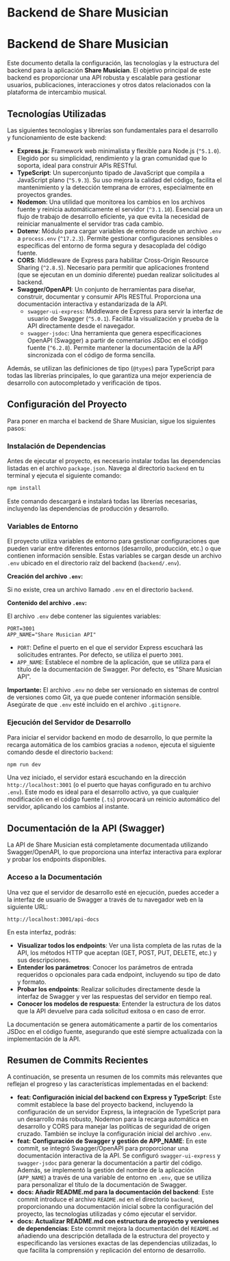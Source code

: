 # Backend de Share Musician

# Backend de Share Musician

Este documento detalla la configuración, las tecnologías y la estructura del backend para la aplicación **Share Musician**. El objetivo principal de este backend es proporcionar una API robusta y escalable para gestionar usuarios, publicaciones, interacciones y otros datos relacionados con la plataforma de intercambio musical.



## Tecnologías Utilizadas

Las siguientes tecnologías y librerías son fundamentales para el desarrollo y funcionamiento de este backend:

- **Express.js**: Framework web minimalista y flexible para Node.js (`^5.1.0`). Elegido por su simplicidad, rendimiento y la gran comunidad que lo soporta, ideal para construir APIs RESTful.
- **TypeScript**: Un superconjunto tipado de JavaScript que compila a JavaScript plano (`^5.9.3`). Su uso mejora la calidad del código, facilita el mantenimiento y la detección temprana de errores, especialmente en proyectos grandes.
- **Nodemon**: Una utilidad que monitorea los cambios en los archivos fuente y reinicia automáticamente el servidor (`^3.1.10`). Esencial para un flujo de trabajo de desarrollo eficiente, ya que evita la necesidad de reiniciar manualmente el servidor tras cada cambio.
- **Dotenv**: Módulo para cargar variables de entorno desde un archivo `.env` a `process.env` (`^17.2.3`). Permite gestionar configuraciones sensibles o específicas del entorno de forma segura y desacoplada del código fuente.
- **CORS**: Middleware de Express para habilitar Cross-Origin Resource Sharing (`^2.8.5`). Necesario para permitir que aplicaciones frontend (que se ejecutan en un dominio diferente) puedan realizar solicitudes al backend.
- **Swagger/OpenAPI**: Un conjunto de herramientas para diseñar, construir, documentar y consumir APIs RESTful. Proporciona una documentación interactiva y estandarizada de la API.
  - `swagger-ui-express`: Middleware de Express para servir la interfaz de usuario de Swagger (`^5.0.1`). Facilita la visualización y prueba de la API directamente desde el navegador.
  - `swagger-jsdoc`: Una herramienta que genera especificaciones OpenAPI (Swagger) a partir de comentarios JSDoc en el código fuente (`^6.2.8`). Permite mantener la documentación de la API sincronizada con el código de forma sencilla.

Además, se utilizan las definiciones de tipo (`@types`) para TypeScript para todas las librerías principales, lo que garantiza una mejor experiencia de desarrollo con autocompletado y verificación de tipos.

## Configuración del Proyecto

Para poner en marcha el backend de Share Musician, sigue los siguientes pasos:

### Instalación de Dependencias

Antes de ejecutar el proyecto, es necesario instalar todas las dependencias listadas en el archivo `package.json`. Navega al directorio `backend` en tu terminal y ejecuta el siguiente comando:

```bash
npm install
```

Este comando descargará e instalará todas las librerías necesarias, incluyendo las dependencias de producción y desarrollo.

### Variables de Entorno

El proyecto utiliza variables de entorno para gestionar configuraciones que pueden variar entre diferentes entornos (desarrollo, producción, etc.) o que contienen información sensible. Estas variables se cargan desde un archivo `.env` ubicado en el directorio raíz del backend (`backend/.env`).

**Creación del archivo `.env`:**

Si no existe, crea un archivo llamado `.env` en el directorio `backend`.

**Contenido del archivo `.env`:**

El archivo `.env` debe contener las siguientes variables:

```dotenv
PORT=3001
APP_NAME="Share Musician API"
```

- `PORT`: Define el puerto en el que el servidor Express escuchará las solicitudes entrantes. Por defecto, se utiliza el puerto `3001`.
- `APP_NAME`: Establece el nombre de la aplicación, que se utiliza para el título de la documentación de Swagger. Por defecto, es "Share Musician API".

**Importante:** El archivo `.env` no debe ser versionado en sistemas de control de versiones como Git, ya que puede contener información sensible. Asegúrate de que `.env` esté incluido en el archivo `.gitignore`.

### Ejecución del Servidor de Desarrollo

Para iniciar el servidor backend en modo de desarrollo, lo que permite la recarga automática de los cambios gracias a `nodemon`, ejecuta el siguiente comando desde el directorio `backend`:

```bash
npm run dev
```

Una vez iniciado, el servidor estará escuchando en la dirección `http://localhost:3001` (o el puerto que hayas configurado en tu archivo `.env`). Este modo es ideal para el desarrollo activo, ya que cualquier modificación en el código fuente (`.ts`) provocará un reinicio automático del servidor, aplicando los cambios al instante.

## Documentación de la API (Swagger)

La API de Share Musician está completamente documentada utilizando Swagger/OpenAPI, lo que proporciona una interfaz interactiva para explorar y probar los endpoints disponibles.

### Acceso a la Documentación

Una vez que el servidor de desarrollo esté en ejecución, puedes acceder a la interfaz de usuario de Swagger a través de tu navegador web en la siguiente URL:

`http://localhost:3001/api-docs`

En esta interfaz, podrás:

- **Visualizar todos los endpoints**: Ver una lista completa de las rutas de la API, los métodos HTTP que aceptan (GET, POST, PUT, DELETE, etc.) y sus descripciones.
- **Entender los parámetros**: Conocer los parámetros de entrada requeridos o opcionales para cada endpoint, incluyendo su tipo de dato y formato.
- **Probar los endpoints**: Realizar solicitudes directamente desde la interfaz de Swagger y ver las respuestas del servidor en tiempo real.
- **Conocer los modelos de respuesta**: Entender la estructura de los datos que la API devuelve para cada solicitud exitosa o en caso de error.

La documentación se genera automáticamente a partir de los comentarios JSDoc en el código fuente, asegurando que esté siempre actualizada con la implementación de la API.

## Resumen de Commits Recientes

A continuación, se presenta un resumen de los commits más relevantes que reflejan el progreso y las características implementadas en el backend:

- **feat: Configuración inicial del backend con Express y TypeScript**: Este commit establece la base del proyecto backend, incluyendo la configuración de un servidor Express, la integración de TypeScript para un desarrollo más robusto, Nodemon para la recarga automática en desarrollo y CORS para manejar las políticas de seguridad de origen cruzado. También se incluye la configuración inicial del archivo `.env`.
- **feat: Configuración de Swagger y gestión de APP_NAME**: En este commit, se integró Swagger/OpenAPI para proporcionar una documentación interactiva de la API. Se configuró `swagger-ui-express` y `swagger-jsdoc` para generar la documentación a partir del código. Además, se implementó la gestión del nombre de la aplicación (`APP_NAME`) a través de una variable de entorno en `.env`, que se utiliza para personalizar el título de la documentación de Swagger.
- **docs: Añadir README.md para la documentación del backend**: Este commit introduce el archivo `README.md` en el directorio `backend`, proporcionando una documentación inicial sobre la configuración del proyecto, las tecnologías utilizadas y cómo ejecutar el servidor.
- **docs: Actualizar README.md con estructura de proyecto y versiones de dependencias**: Este commit mejora la documentación del `README.md` añadiendo una descripción detallada de la estructura del proyecto y especificando las versiones exactas de las dependencias utilizadas, lo que facilita la comprensión y replicación del entorno de desarrollo.